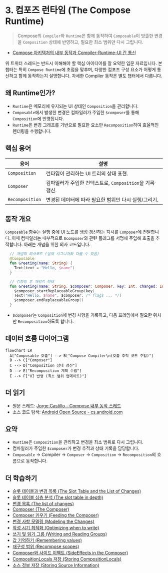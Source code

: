 # 3. 컴포즈 런타임 (The Compose Runtime)

> Compose의 `Compiler`와 `Runtime`은 함께 동작하여 `Composable`이 방출한 변경을 `Composition` 상태에 반영하고, 필요한 최소 범위만 다시 그립니다.

- [Compose 아키텍처의 내부 동작과 Compiler-Runtime-UI 간 통신](https://x.com/JorgeCastilloPr/status/1390928660862017539)

위 트위터 스레드는 반드시 이해해야 할 핵심 아이디어를 잘 요약한 입문 자료입니다. 본 챕터는 특히 `Compose Runtime`에 초점을 맞추며, 다양한 컴포즈 구성 요소가 어떻게 통신하고 함께 동작하는지 설명합니다. 자세한 Compiler 동작은 별도 챕터에서 다룹니다.

## 왜 Runtime인가?

- `Runtime`은 메모리에 유지되는 UI 상태인 `Composition`을 관리합니다.
- `Composable`에서 발생한 변경은 컴파일러가 주입한 ```$composer```를 통해 `Composition`에 반영됩니다.
- `Runtime`은 변경 그래프를 기반으로 필요한 요소만 `Recomposition`하여 효율적인 렌더링을 수행합니다.

## 핵심 용어

| 용어 | 설명 |
| --- | --- |
| `Composition` | 런타임이 관리하는 UI 트리의 상태 표현. |
| `Composer` | 컴파일러가 주입한 컨텍스트로, `Composition`을 기록·갱신. |
| `Recomposition` | 변경된 데이터에 따라 필요한 범위만 다시 실행/그리기. |

## 동작 개요

`Composable` 함수는 실행 중에 UI 노드를 생성·갱신하는 지시를 `Composer`에 전달합니다. 이때 컴파일러는 내부적으로 ```$composer```와 관련 플래그를 서명에 주입해 호출을 추적합니다. 아래는 개념을 위한 의사 코드입니다.

```kotlin
  // 개념적 의사코드 (실제 시그니처와 다를 수 있음)
  @Composable
  fun Greeting(name: String) {
    Text(text = "Hello, $name")
  }

  // 컴파일 후 개념적 형태
  fun Greeting(name: String, $composer: Composer, key: Int, changed: Int) {
    $composer.startReplaceableGroup(key)
    Text("Hello, $name", $composer, /* flags ... */)
    $composer.endReplaceableGroup()
  }
```

- ```$composer```는 `Composition`에 변경 사항을 기록하고, 다음 프레임에서 필요한 위치만 `Recomposition`하도록 합니다.

## 데이터 흐름 다이어그램

```mermaid
flowchart LR
  A["Composable 호출"] --> B["Compose Compiler\n(호출 추적 코드 주입)"]
  B --> C["Composer"]
  C --> D["Composition 상태 갱신"]
  D --> E["Recomposition 계획 수립"]
  E --> F["UI 반영 (최소 범위 업데이트)"]
```

## 더 읽기

- 원문 스레드: [Jorge Castillo - Compose 내부 동작 스레드](https://x.com/JorgeCastilloPr/status/1390928660862017539)
- 소스 코드 탐색: [Android Open Source - cs.android.com](https://cs.android.com/)

## 요약
- `Runtime`은 `Composition`을 관리하고 변경을 최소 범위로 다시 그립니다.
- 컴파일러가 주입한 ```$composer```가 변경 추적과 상태 기록을 담당합니다.
- `Composable` → Compiler → `Composer` → `Composition` → `Recomposition`의 흐름으로 동작합니다.

## 더 학습하기
- [슬롯 테이블과 변경 목록 (The Slot Table and the List of Changes)](./SlotTableListOfChanges/README.md)
- [슬롯 테이블 심층 분석 (The slot table in depth)](./SlotTableInDepth/README.md)
- [변경 목록 (The list of changes)](./ListOfChanges/README.md)
- [Composer (The Composer)](./Composer/README.md)
- [Composer 키우기 (Feeding the Composer)](./FeedingTheComposer/README.md)
- [변경 사항 모델링 (Modeling the Changes)](./ModelingTheChanges/README.md)
- [작성 시기 최적화 (Optimizing when to write)](./OptimizinWhenToWrite/README.md)
- [쓰기 및 읽기 그룹 (Writing and Reading Groups)](./WritingReadingGroups/README.md)
- [값 기억하기 (Remembering values)](./RememberingValues/README.md)
- [재구성 범위 (Recompose scopes)](./RecomposeScopes/README.md)
- [Composer와 사이드 이펙트 (SideEffects in the Composer)](./SideEffectsInTheComposer/README.md)
- [CompositionLocals 저장 (Storing CompositionLocals)](./StoringCompositionLocals/README.md)
- [소스 정보 저장 (Storing Source Information)](./StoringSourceInformation/README.md)
